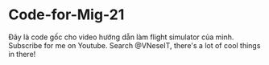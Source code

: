 # Code-for-Mig-21
Đây là code gốc cho video hướng dẫn làm flight simulator của mình. Subscribe for me on Youtube. Search @VNeseIT, there's a lot of cool things in there!

